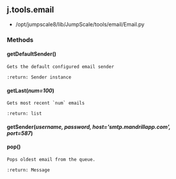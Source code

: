 <!-- toc -->
## j.tools.email

- /opt/jumpscale8/lib/JumpScale/tools/email/Email.py

### Methods

#### getDefaultSender() 

```
Gets the default configured email sender

:return: Sender instance

```

#### getLast(*num=100*) 

```
Gets most recent `num` emails

:return: list

```

#### getSender(*username, password, host='smtp.mandrillapp.com', port=587*) 

#### pop() 

```
Pops oldest email from the queue.

:return: Message

```

